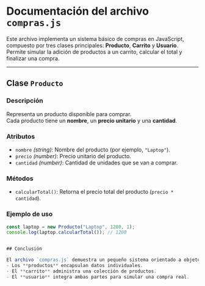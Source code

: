 # Documentación del archivo `compras.js`

Este archivo implementa un sistema básico de compras en JavaScript, compuesto por tres clases principales: **Producto**, **Carrito** y **Usuario**.  
Permite simular la adición de productos a un carrito, calcular el total y finalizar una compra.

---

## Clase `Producto`

### Descripción  
Representa un producto disponible para comprar.  
Cada producto tiene un **nombre**, un **precio unitario** y una **cantidad**.

### Atributos
- `nombre` *(string)*: Nombre del producto (por ejemplo, `"Laptop"`).  
- `precio` *(number)*: Precio unitario del producto.  
- `cantidad` *(number)*: Cantidad de unidades que se van a comprar.

### Métodos
- `calcularTotal()`: Retorna el precio total del producto (`precio * cantidad`).

### Ejemplo de uso
```javascript
const laptop = new Producto("Laptop", 1200, 1);
console.log(laptop.calcularTotal()); // 1200


## Conclusión

El archivo `compras.js` demuestra un pequeño sistema orientado a objetos en JavaScript, donde:
- Los **productos** encapsulan datos individuales.  
- El **carrito** administra una colección de productos.  
- El **usuario** integra ambas partes para simular una compra real.
